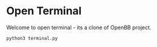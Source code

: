 # Open Terminal

Welcome to open terminal - its a clone of OpenBB project.

```python
python3 terminal.py
```